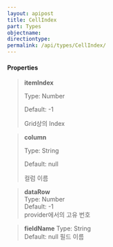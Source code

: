 ```yaml
---
layout: apipost
title: CellIndex
part: Types
objectname: 
directiontype: 
permalink: /api/types/CellIndex/
---
```



#### Properties

> **itemIndex** 
> 
> Type: Number  
> 
> Default: -1   
> 
> Grid상의 Index            

> **column**    
> 
> Type: String  
> 
> Default: null 
> 
> 컬럼 이름
                 
> **dataRow**   
> Type: Number  
> Default: -1   
> provider에서의 고유 번호  

> **fieldName** 
> Type: String  
> Default: null 
> 필드 이름                 


